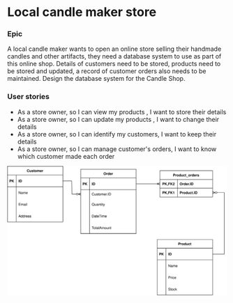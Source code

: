 # Local candle maker store
### Epic
A local candle maker wants to open an online store selling their handmade candles and other artifacts, they need a database system to use as part of this online shop. Details of customers need to be stored, products need to be stored and updated, a record of customer orders also needs to be maintained. Design the database system for the Candle Shop.

### User stories

- As a store owner, so I can view my products , I want to store their details
- As a store owner, so I can update my products , I want to change their details
- As a store owner, so I can identify my customers, I want to keep their details
- As a store owner, so I can manage customer's orders, I want to know which customer made each order


![canlde-makerERDiagram](./er-diagram.drawio.svg)